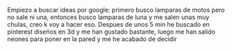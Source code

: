Empiezo a buscar ideas por google: primero busco lamparas de motos pero no sale ni una, entonces busco lamparas de luna y me salen unas muy chulas, creo k voy a hacer eso.
Despues de unos 5 min he buscado en pinterest diseños en 3d y me han gustado bastante, luego me han salido neones para poner en la pared y me he acabado de decidir
